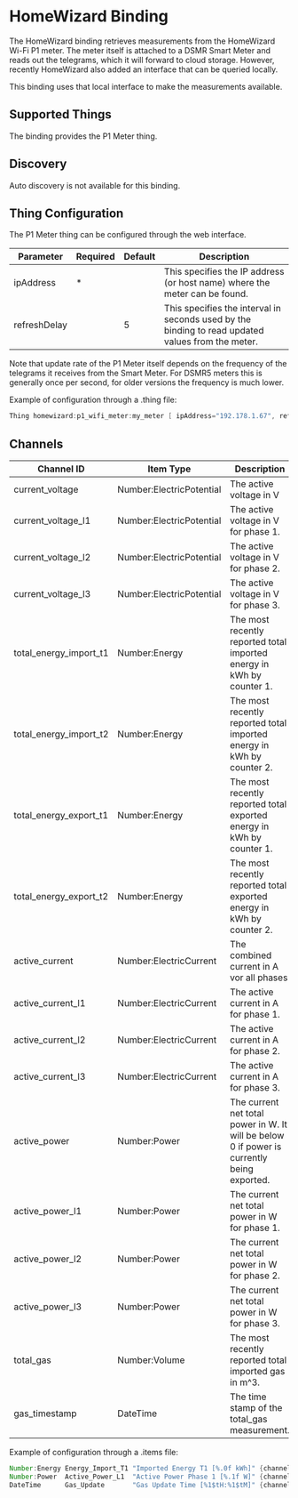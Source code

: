# HomeWizard Binding

The HomeWizard binding retrieves measurements from the HomeWizard Wi-Fi P1 meter.
The meter itself is attached to a DSMR Smart Meter and reads out the telegrams, which it will forward to cloud storage.
However, recently HomeWizard also added an interface that can be queried locally.

This binding uses that local interface to make the measurements available.

## Supported Things

The binding provides the P1 Meter thing.

## Discovery

Auto discovery is not available for this binding.

## Thing Configuration

The P1 Meter thing can be configured through the web interface.

| Parameter    | Required | Default | Description                                                                                       |
|--------------|----------|---------|---------------------------------------------------------------------------------------------------|
| ipAddress    | *        |         | This specifies the IP address (or host name) where the meter can be found.                        |
| refreshDelay |          | 5       | This specifies the interval in seconds used by the binding to read updated values from the meter. |

Note that update rate of the P1 Meter itself depends on the frequency of the telegrams it receives from the Smart Meter.
For DSMR5 meters this is generally once per second, for older versions the frequency is much lower.

Example of configuration through a .thing file:

```java
Thing homewizard:p1_wifi_meter:my_meter [ ipAddress="192.178.1.67", refreshDelay=5 ]
```

## Channels

| Channel ID             | Item Type                | Description                                                                                |
|------------------------|--------------------------|--------------------------------------------------------------------------------------------|
| current_voltage        | Number:ElectricPotential | The active voltage in V                                                                    |
| current_voltage_l1     | Number:ElectricPotential | The active voltage in V for phase 1.                                                       |
| current_voltage_l2     | Number:ElectricPotential | The active voltage in V for phase 2.                                                       |
| current_voltage_l3     | Number:ElectricPotential | The active voltage in V for phase 3.                                                       |
| total_energy_import_t1 | Number:Energy            | The most recently reported total imported energy in kWh by counter 1.                      |
| total_energy_import_t2 | Number:Energy            | The most recently reported total imported energy in kWh by counter 2.                      |
| total_energy_export_t1 | Number:Energy            | The most recently reported total exported energy in kWh by counter 1.                      |
| total_energy_export_t2 | Number:Energy            | The most recently reported total exported energy in kWh by counter 2.                      |
| active_current         | Number:ElectricCurrent   | The combined current in A vor all phases                                                   |
| active_current_l1      | Number:ElectricCurrent   | The active current in A for phase 1.                                                       |
| active_current_l2      | Number:ElectricCurrent   | The active current in A for phase 2.                                                       |
| active_current_l3      | Number:ElectricCurrent   | The active current in A for phase 3.                                                       |
| active_power           | Number:Power             | The current net total power in W. It will be below 0 if power is currently being exported. |
| active_power_l1        | Number:Power             | The current net total power in W for phase 1.                                              |
| active_power_l2        | Number:Power             | The current net total power in W for phase 2.                                              |
| active_power_l3        | Number:Power             | The current net total power in W for phase 3.                                              |
| total_gas              | Number:Volume            | The most recently reported total imported gas in m^3.                                      |
| gas_timestamp          | DateTime                 | The time stamp of the total_gas measurement.                                               |

Example of configuration through a .items file:

```java
Number:Energy Energy_Import_T1 "Imported Energy T1 [%.0f kWh]" {channel="homewizard:p1_wifi_meter:my_meter:total_energy_import_t1" }
Number:Power  Active_Power_L1  "Active Power Phase 1 [%.1f W]" {channel="homewizard:p1_wifi_meter:my_meter:active_power_l1" }
DateTime      Gas_Update       "Gas Update Time [%1$tH:%1$tM]" {channel="homewizard:p1_wifi_meter:my_meter:gas_timestamp" }
```
